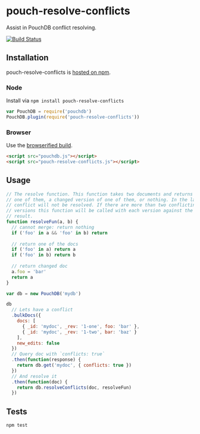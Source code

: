 # pouch-resolve-conflicts
Assist in PouchDB conflict resolving.

[![Build Status](https://travis-ci.org/jo/pouch-resolve-conflicts.svg?branch=master)](https://travis-ci.org/jo/pouch-resolve-conflicts)

## Installation
pouch-resolve-conflicts is [hosted on npm](https://www.npmjs.com/package/pouch-resolve-conflicts).

### Node
Install via `npm install pouch-resolve-conflicts` 

```js
var PouchDB = require('pouchdb')
PouchDB.plugin(require('pouch-resolve-conflicts'))
```

### Browser
Use the [browserified build](./dist/pouch-resolve-conflicts.js).

```html
<script src="pouchdb.js"></script>
<script src="pouch-resolve-conflicts.js"></script>
```


## Usage
```js
// The resolve function. This function takes two documents and returns either
// one of them, a changed version of one of them, or nothing. In the latter the
// conflict will not be resolved. If there are more than two conflicting
// versions this function will be called with each version against the former
// result.
function resolveFun(a, b) {
  // cannot merge: return nothing
  if ('foo' in a && 'foo' in b) return
  
  // return one of the docs
  if ('foo' in a) return a
  if ('foo' in b) return b
  
  // return changed doc
  a.foo = 'bar'
  return a
}

var db = new PouchDB('mydb')

db
  // Lets have a conflict
  .bulkDocs({
    docs: [
      { _id: 'mydoc', _rev: '1-one', foo: 'bar' },
      { _id: 'mydoc', _rev: '1-two', bar: 'baz' }
    ],
    new_edits: false
  })
  // Query doc with `conflicts: true`
  .then(function(response) {
    return db.get('mydoc', { conflicts: true })
  })
  // And resolve it
  .then(function(doc) {
    return db.resolveConflicts(doc, resolveFun)
  })
```

## Tests

```sh
npm test
```
